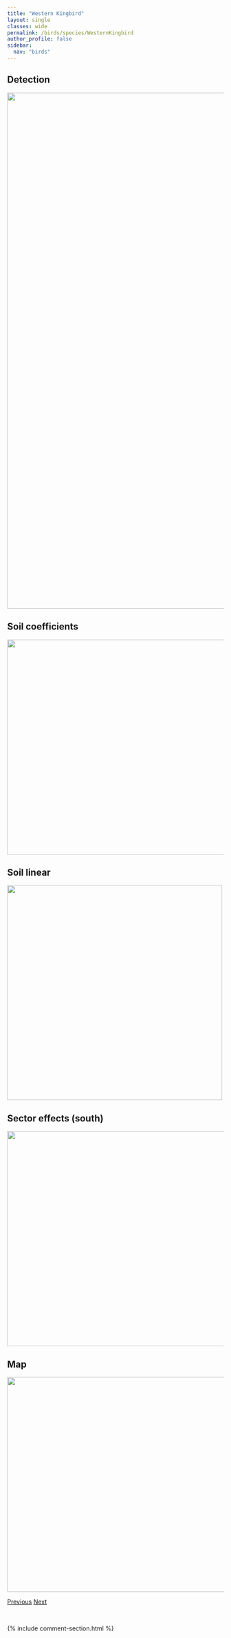 ```yaml
---
title: "Western Kingbird"
layout: single
classes: wide
permalink: /birds/species/WesternKingbird
author_profile: false
sidebar:
  nav: "birds"
---
```


<h2>Detection</h2>

<a href="https://drive.google.com/uc?export=view&id=1hs29RvmrTrnF-VmqkeGbkE_mizGR0FlL">
<img src="https://drive.google.com/uc?export=view&id=1hs29RvmrTrnF-VmqkeGbkE_mizGR0FlL" height = "1200" width = "800">
</a>

<h2>Soil coefficients</h2>

<a href="https://drive.google.com/uc?export=view&id=1v38fM29nRacT3AMXBtjhPTlCXZFvIDkQ">
<img src="https://drive.google.com/uc?export=view&id=1v38fM29nRacT3AMXBtjhPTlCXZFvIDkQ" height = "500" width = "1000">
</a>

<h2>Soil linear</h2>

<a href="https://drive.google.com/uc?export=view&id=1Xf6wQtHeP93OgHzQ654FkSuTVlkQTjHT">
<img src="https://drive.google.com/uc?export=view&id=1Xf6wQtHeP93OgHzQ654FkSuTVlkQTjHT" height = "500" width = "500">
</a>

<h2>Sector effects (south)</h2>

<a href="https://drive.google.com/uc?export=view&id=1W1pHtmvexxQ1D-3sZAe_WAdsvmlg3yWf">
<img src="https://drive.google.com/uc?export=view&id=1W1pHtmvexxQ1D-3sZAe_WAdsvmlg3yWf" height = "500" width = "1000">
</a>

<h2>Map</h2>

<a href="https://drive.google.com/uc?export=view&id=1YOuzyeA_3GTpRjWvRragPj3naCH_PuPt">
<img src="https://drive.google.com/uc?export=view&id=1YOuzyeA_3GTpRjWvRragPj3naCH_PuPt" height = "500" width = "1500">
</a>

<a href="/DevelopmentWebsite/birds/species/WesternGrebe" class="pagination--pager" title="Western Grebe">Previous</a> <a href="/DevelopmentWebsite/birds/species/WesternMeadowlark" class="pagination--pager" title="Western Meadowlark">Next</a>

<p>&nbsp;</p>

{% include comment-section.html %}
